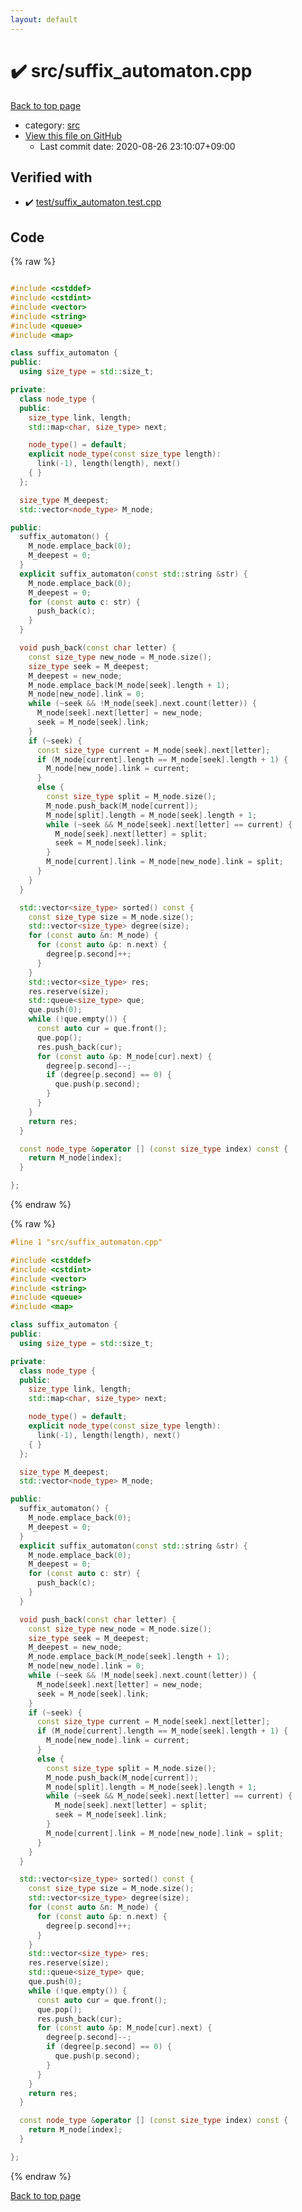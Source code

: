 ```yaml
---
layout: default
---
```


<!-- mathjax config similar to math.stackexchange -->
<script type="text/javascript" async
  src="https://cdnjs.cloudflare.com/ajax/libs/mathjax/2.7.5/MathJax.js?config=TeX-MML-AM_CHTML">
</script>
<script type="text/x-mathjax-config">
  MathJax.Hub.Config({
    TeX: { equationNumbers: { autoNumber: "AMS" }},
    tex2jax: {
      inlineMath: [ ['$','$'] ],
      processEscapes: true
    },
    "HTML-CSS": { matchFontHeight: false },
    displayAlign: "left",
    displayIndent: "2em"
  });
</script>

<script type="text/javascript" src="https://cdnjs.cloudflare.com/ajax/libs/jquery/3.4.1/jquery.min.js"></script>
<script src="https://cdn.jsdelivr.net/npm/jquery-balloon-js@1.1.2/jquery.balloon.min.js" integrity="sha256-ZEYs9VrgAeNuPvs15E39OsyOJaIkXEEt10fzxJ20+2I=" crossorigin="anonymous"></script>
<script type="text/javascript" src="../../assets/js/copy-button.js"></script>
<link rel="stylesheet" href="../../assets/css/copy-button.css" />


# :heavy_check_mark: src/suffix_automaton.cpp

<a href="../../index.html">Back to top page</a>

* category: <a href="../../index.html#25d902c24283ab8cfbac54dfa101ad31">src</a>
* <a href="{{ site.github.repository_url }}/blob/master/src/suffix_automaton.cpp">View this file on GitHub</a>
    - Last commit date: 2020-08-26 23:10:07+09:00




## Verified with

* :heavy_check_mark: <a href="../../verify/test/suffix_automaton.test.cpp.html">test/suffix_automaton.test.cpp</a>


## Code

<a id="unbundled"></a>
{% raw %}
```cpp

#include <cstddef>
#include <cstdint>
#include <vector>
#include <string>
#include <queue>
#include <map>

class suffix_automaton {
public:
  using size_type = std::size_t;

private:
  class node_type {
  public:
    size_type link, length;
    std::map<char, size_type> next;

    node_type() = default;
    explicit node_type(const size_type length): 
      link(-1), length(length), next()
    { }
  };

  size_type M_deepest;
  std::vector<node_type> M_node;

public:
  suffix_automaton() { 
    M_node.emplace_back(0); 
    M_deepest = 0;
  }
  explicit suffix_automaton(const std::string &str) {
    M_node.emplace_back(0);
    M_deepest = 0;
    for (const auto c: str) {
      push_back(c);
    }
  }

  void push_back(const char letter) {
    const size_type new_node = M_node.size();
    size_type seek = M_deepest;
    M_deepest = new_node;
    M_node.emplace_back(M_node[seek].length + 1);
    M_node[new_node].link = 0;
    while (~seek && !M_node[seek].next.count(letter)) {
      M_node[seek].next[letter] = new_node;
      seek = M_node[seek].link;
    }
    if (~seek) {
      const size_type current = M_node[seek].next[letter];
      if (M_node[current].length == M_node[seek].length + 1) {
        M_node[new_node].link = current;
      }
      else {
        const size_type split = M_node.size();
        M_node.push_back(M_node[current]);
        M_node[split].length = M_node[seek].length + 1;
        while (~seek && M_node[seek].next[letter] == current) {
          M_node[seek].next[letter] = split;
          seek = M_node[seek].link;
        }
        M_node[current].link = M_node[new_node].link = split;
      }
    }
  }

  std::vector<size_type> sorted() const {
    const size_type size = M_node.size();
    std::vector<size_type> degree(size);
    for (const auto &n: M_node) {
      for (const auto &p: n.next) {
        degree[p.second]++;
      }
    }
    std::vector<size_type> res;
    res.reserve(size);
    std::queue<size_type> que;
    que.push(0);
    while (!que.empty()) {
      const auto cur = que.front();
      que.pop();
      res.push_back(cur);
      for (const auto &p: M_node[cur].next) {
        degree[p.second]--;
        if (degree[p.second] == 0) {
          que.push(p.second);
        }
      }
    }
    return res;
  }

  const node_type &operator [] (const size_type index) const {
    return M_node[index];
  }

};

```
{% endraw %}

<a id="bundled"></a>
{% raw %}
```cpp
#line 1 "src/suffix_automaton.cpp"

#include <cstddef>
#include <cstdint>
#include <vector>
#include <string>
#include <queue>
#include <map>

class suffix_automaton {
public:
  using size_type = std::size_t;

private:
  class node_type {
  public:
    size_type link, length;
    std::map<char, size_type> next;

    node_type() = default;
    explicit node_type(const size_type length): 
      link(-1), length(length), next()
    { }
  };

  size_type M_deepest;
  std::vector<node_type> M_node;

public:
  suffix_automaton() { 
    M_node.emplace_back(0); 
    M_deepest = 0;
  }
  explicit suffix_automaton(const std::string &str) {
    M_node.emplace_back(0);
    M_deepest = 0;
    for (const auto c: str) {
      push_back(c);
    }
  }

  void push_back(const char letter) {
    const size_type new_node = M_node.size();
    size_type seek = M_deepest;
    M_deepest = new_node;
    M_node.emplace_back(M_node[seek].length + 1);
    M_node[new_node].link = 0;
    while (~seek && !M_node[seek].next.count(letter)) {
      M_node[seek].next[letter] = new_node;
      seek = M_node[seek].link;
    }
    if (~seek) {
      const size_type current = M_node[seek].next[letter];
      if (M_node[current].length == M_node[seek].length + 1) {
        M_node[new_node].link = current;
      }
      else {
        const size_type split = M_node.size();
        M_node.push_back(M_node[current]);
        M_node[split].length = M_node[seek].length + 1;
        while (~seek && M_node[seek].next[letter] == current) {
          M_node[seek].next[letter] = split;
          seek = M_node[seek].link;
        }
        M_node[current].link = M_node[new_node].link = split;
      }
    }
  }

  std::vector<size_type> sorted() const {
    const size_type size = M_node.size();
    std::vector<size_type> degree(size);
    for (const auto &n: M_node) {
      for (const auto &p: n.next) {
        degree[p.second]++;
      }
    }
    std::vector<size_type> res;
    res.reserve(size);
    std::queue<size_type> que;
    que.push(0);
    while (!que.empty()) {
      const auto cur = que.front();
      que.pop();
      res.push_back(cur);
      for (const auto &p: M_node[cur].next) {
        degree[p.second]--;
        if (degree[p.second] == 0) {
          que.push(p.second);
        }
      }
    }
    return res;
  }

  const node_type &operator [] (const size_type index) const {
    return M_node[index];
  }

};

```
{% endraw %}

<a href="../../index.html">Back to top page</a>

